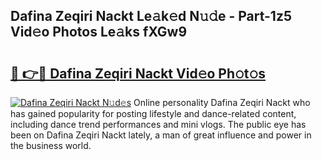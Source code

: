 ## Dafina Zeqiri Nackt Le𝚊k𝚎d N𝚞𝚍e - Part-1z5 Vid𝚎o Photos Le𝚊ks fXGw9

# <h2><a href="http://fb7vo6.evod.top/?m=Dafina+Zeqiri+Nackt">🔗 👉🔴 Dafina Zeqiri Nackt Vid𝚎o Ph𝚘t𝚘s</a></h2>

[![Dafina Zeqiri Nackt N𝚞d𝚎s](https://i.imgur.com/8V9OHl7.gif)](http://fb7vo6.evod.top/?m=Dafina+Zeqiri+Nackt)
Online personality Dafina Zeqiri Nackt who has gained popularity for posting lifestyle and dance-related content, including dance trend performances and mini vlogs. The public eye has been on Dafina Zeqiri Nackt lately, a man of great influence and power in the business world. 
